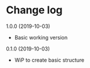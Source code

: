 Change log
==========

1.0.0 (2019-10-03)
- Basic working version

0.1.0 (2019-10-03)
- WiP to create basic structure
